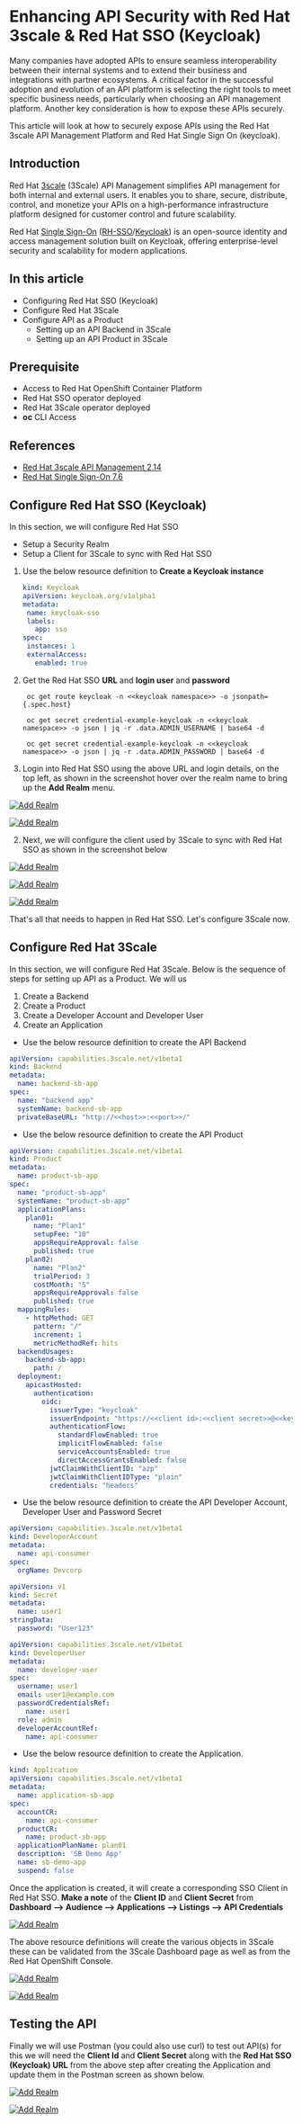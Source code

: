 
# Enhancing API Security with Red Hat 3scale & Red Hat SSO (Keycloak)

Many companies have adopted APIs to ensure seamless interoperability between their internal systems and to extend their business and integrations with partner ecosystems. A critical factor in the successful adoption and evolution of an API platform is selecting the right tools to meet specific business needs, particularly when choosing an API management platform. Another key consideration is how to expose these APIs securely.

This article will look at how to securely expose APIs using the Red Hat 3scale API Management Platform and Red Hat Single Sign On (keycloak).

## Introduction
Red Hat [3scale](https://developers.redhat.com/products/3scale/overview) (3Scale) API Management simplifies API management for both internal and external users. It enables you to share, secure, distribute, control, and monetize your APIs on a high-performance infrastructure platform designed for customer control and future scalability.

Red Hat [Single Sign-On](https://access.redhat.com/products/red-hat-single-sign-on) ([RH-SSO](https://access.redhat.com/products/red-hat-single-sign-on)/[Keycloak](https://www.keycloak.org/)) is an open-source identity and access management solution built on Keycloak, offering enterprise-level security and scalability for modern applications.


## In this article
 - Configuring Red Hat SSO (Keycloak)
 - Configure Red Hat 3Scale
 - Configure API as a Product
	 - Setting up an API Backend in 3Scale
	 - Setting up an API Product in 3Scale 

## Prerequisite
 - Access to Red Hat OpenShift Container Platform
 - Red Hat SSO operator deployed
 - Red Hat 3Scale operator deployed
 - **oc** CLI Access

## References
 - [Red Hat 3scale API Management 2.14](https://docs.redhat.com/en/documentation/red_hat_3scale_api_management/2.14/)
 - [Red Hat Single Sign-On 7.6](https://docs.redhat.com/en/documentation/red_hat_single_sign-on/7.6)

## Configure Red Hat SSO (Keycloak)
In this section, we will configure Red Hat SSO
 - Setup a Security Realm
 - Setup a Client for 3Scale to sync with Red Hat SSO

1. Use the below resource definition to **Create a Keycloak instance**

   ```yml
   kind: Keycloak
   apiVersion: keycloak.org/v1alpha1
   metadata:
    name: keycloak-sso
    labels:
      app: sso
   spec:
    instances: 1
    externalAccess:
      enabled: true
   ```

2. Get the Red Hat SSO **URL** and **login user** and **password**

   ```
    oc get route keycloak -n <<keycloak namespace>> -o jsonpath={.spec.host}

    oc get secret credential-example-keycloak -n <<keycloak namespace>> -o json | jq -r .data.ADMIN_USERNAME | base64 -d

    oc get secret credential-example-keycloak -n <<keycloak namespace>> -o json | jq -r .data.ADMIN_PASSWORD | base64 -d
   ```
   
4. Login into Red Hat SSO using the above URL and login details, on the top left, as shown in the screenshot hover over the realm name to bring up the **Add Realm** menu.

[![Add Realm](https://github.com/rohitralhan/3scale-OpenID-RHSSO/blob/main/images/add-realm.png?raw=true)](https://github.com/rohitralhan/3scale-OpenID-RHSSO/blob/main/images/add-realm.png?raw=true)

[![Add Realm](https://github.com/rohitralhan/3scale-OpenID-RHSSO/blob/main/images/realm.png?raw=true)](https://github.com/rohitralhan/3scale-OpenID-RHSSO/blob/main/images/realm.png?raw=true)


2. Next, we will configure the client used by 3Scale to sync with Red Hat SSO as shown in the screenshot below

[![Add Realm](https://github.com/rohitralhan/3scale-OpenID-RHSSO/blob/main/images/zync-client.png?raw=true)](https://github.com/rohitralhan/3scale-OpenID-RHSSO/blob/main/images/zync-client.png?raw=true)

[![Add Realm](https://github.com/rohitralhan/3scale-OpenID-RHSSO/blob/main/images/zync-client-sa.png?raw=true)](https://github.com/rohitralhan/3scale-OpenID-RHSSO/blob/main/images/zync-client-sa.png?raw=true)

[![Add Realm](https://github.com/rohitralhan/3scale-OpenID-RHSSO/blob/main/images/zync-client-creds.png?raw=true)](https://github.com/rohitralhan/3scale-OpenID-RHSSO/blob/main/images/zync-client-creds.png?raw=true)

That's all that needs to happen in Red Hat SSO. Let's configure 3Scale now.

## Configure Red Hat 3Scale
In this section, we will configure Red Hat 3Scale. Below is the sequence of steps for setting up API as a Product. We will us 
 1. Create a Backend
 2. Create a Product
 3. Create a Developer Account and Developer User
 4. Create an Application

 - Use the below resource definition to create the API Backend

```yml
apiVersion: capabilities.3scale.net/v1beta1
kind: Backend
metadata:
  name: backend-sb-app
spec:
  name: "backend app"
  systemName: backend-sb-app
  privateBaseURL: "http://<<host>>:<<port>>/"
```
- Use the below resource definition to create the API Product
```yaml
apiVersion: capabilities.3scale.net/v1beta1
kind: Product
metadata:
  name: product-sb-app
spec:
  name: "product-sb-app"
  systemName: "product-sb-app"
  applicationPlans:
    plan01:
      name: "Plan1"
      setupFee: "10"
      appsRequireApproval: false
      published: true
    plan02:
      name: "Plan2"
      trialPeriod: 3
      costMonth: "5"
      appsRequireApproval: false
      published: true
  mappingRules:
    - httpMethod: GET
      pattern: "/"
      increment: 1
      metricMethodRef: hits      
  backendUsages:
    backend-sb-app:
      path: /
  deployment:
    apicastHosted:
      authentication:
        oidc:
          issuerType: "keycloak"
          issuerEndpoint: "https://<<client id>:<<client secret>>@<<keycloak URL>>/auth/realms/<<realm name>>"
          authenticationFlow:
            standardFlowEnabled: true
            implicitFlowEnabled: false
            serviceAccountsEnabled: true
            directAccessGrantsEnabled: false
          jwtClaimWithClientID: "azp"
          jwtClaimWithClientIDType: "plain"
          credentials: "headers"
```

- Use the below resource definition to create the API Developer Account, Developer User and Password Secret
```yml
apiVersion: capabilities.3scale.net/v1beta1
kind: DeveloperAccount
metadata:
  name: api-consumer
spec:
  orgName: Devcorp
```
```yml
apiVersion: v1
kind: Secret
metadata:
  name: user1
stringData:
  password: "User123"
```
```yml
apiVersion: capabilities.3scale.net/v1beta1
kind: DeveloperUser
metadata:
  name: developer-user
spec:
  username: user1
  email: user1@example.com
  passwordCredentialsRef:
    name: user1
  role: admin
  developerAccountRef:
    name: api-consumer
```

- Use the below resource definition to create the Application.
```yml
kind: Application
apiVersion: capabilities.3scale.net/v1beta1
metadata:
  name: application-sb-app
spec:
  accountCR:
    name: api-consumer
  productCR:
    name: product-sb-app
  applicationPlanName: plan01
  description: 'SB Demo App'
  name: sb-demo-app
  suspend: false
```

Once the application is created, it will create a corresponding SSO Client in Red Hat SSO. **Make a note** of the **Client ID** and **Client Secret** from  **Dashboard --> Audience --> Applications --> Listings --> API Credentials**

[![Add Realm](https://github.com/rohitralhan/3scale-OpenID-RHSSO/blob/main/images/audience.png?raw=true)](https://github.com/rohitralhan/3scale-OpenID-RHSSO/blob/main/images/audience.png?raw=true)

The above resource definitions will create the various objects in 3Scale these can be validated from the 3Scale Dashboard page as well as from the Red Hat OpenShift Console.

[![Add Realm](https://github.com/rohitralhan/3scale-OpenID-RHSSO/blob/main/images/3scale-dash.png?raw=true)](https://github.com/rohitralhan/3scale-OpenID-RHSSO/blob/main/images/3scale-dash.png?raw=true)

[![Add Realm](https://github.com/rohitralhan/3scale-OpenID-RHSSO/blob/main/images/ocp-all-insts.png?raw=true)](https://github.com/rohitralhan/3scale-OpenID-RHSSO/blob/main/images/ocp-all-insts.png?raw=true)


## Testing the API

Finally we will use Postman (you could also use curl) to test out API(s) for this we will need the **Client Id** and **Client Secret** along with the **Red Hat SSO (Keycloak) URL** from the above step after creating the Application and update them in the Postman screen as shown below.

[![Add Realm](https://github.com/rohitralhan/3scale-OpenID-RHSSO/blob/main/images/postman-get-token.png?raw=true)](https://github.com/rohitralhan/3scale-OpenID-RHSSO/blob/main/images/postman-get-token.png?raw=true)


[![Add Realm](https://github.com/rohitralhan/3scale-OpenID-RHSSO/blob/main/images/postman-send-request.png?raw=true)](https://github.com/rohitralhan/3scale-OpenID-RHSSO/blob/main/images/postman-send-request.png?raw=true)
